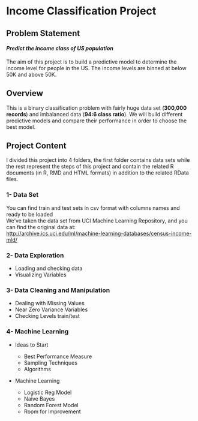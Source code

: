 # Income Classification Project

## Problem Statement 
#### *Predict the income class of US population*
The aim of this project is to build a predictive model to determine the income level for people in the US. The income levels are binned at below 50K and above 50K.

## Overview
This is a binary classification problem with fairly huge data set (**300,000 records**) and imbalanced data (**94:6 class ratio**).
We will build different predictive models and compare their performance in order to choose the best model. 

## Project Content
I divided this project into 4 folders, the first folder contains data sets while the rest represent the steps of this project and contain the related R documents (in R, RMD and HTML formats) in addition to the related RData files.

### 1- Data Set
You can find train and test sets in csv format with columns names and ready to be loaded  
We’ve taken the data set from UCI Machine Learning Repository, and you can find the original data at:  
http://archive.ics.uci.edu/ml/machine-learning-databases/census-income-mld/

### 2- Data Exploration
* Loading and checking data 
* Visualizing Variables

### 3- Data Cleaning and Manipulation 
* Dealing with Missing Values
* Near Zero Variance Variables
* Checking Levels train/test

### 4- Machine Learning

* Ideas to Start
  + Best Performance Measure
  + Sampling Techniques
  + Algorithms

* Machine Learning
  + Logistic Reg Model
  + Naive Bayes
  + Random Forest Model
  + Room for Improvement
  

